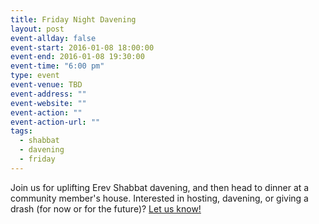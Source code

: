 ```yaml
---
title: Friday Night Davening
layout: post
event-allday: false
event-start: 2016-01-08 18:00:00
event-end: 2016-01-08 19:30:00
event-time: "6:00 pm"
type: event
event-venue: TBD
event-address: ""
event-website: ""
event-action: ""
event-action-url: ""
tags:
  - shabbat
  - davening
  - friday
---
```


Join us for uplifting Erev Shabbat davening, and then head to dinner at a community member's house. Interested in hosting, davening, or giving a drash (for now or for the future)? [Let us know!](mailto:info@minyandafna.org)